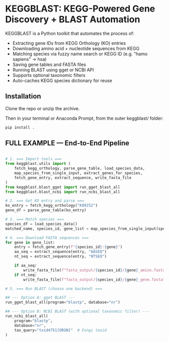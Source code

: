 # KEGGBLAST: KEGG-Powered Gene Discovery + BLAST Automation
KEGGBLAST is a Python toolkit that automates the process of:

- Extracting gene IDs from KEGG Orthology (KO) entries
- Downloading amino acid + nucleotide sequences from KEGG
-  Matching species via fuzzy name search or KEGG ID (e.g. "hamo sapiens" → hsa)
- Saving gene tables and FASTA files
- Running BLAST using gget or NCBI API
- Supports optional taxonomic filters
- Auto-caches KEGG species dictionary for reuse

## Installation
Clone the repo or unzip the archive.

Then in your terminal or Anaconda Prompt, from the outer keggblast/ folder:

```bash
pip install .
```

## FULL EXAMPLE — End-to-End Pipeline
```python

# 1. === Import tools ===
from keggblast.utils import (
    fetch_kegg_orthology, parse_gene_table, load_species_data,
    map_species_from_single_input, extract_genes_for_species,
    fetch_gene_entry, extract_sequence, write_fasta_file
)
from keggblast.blast_gget import run_gget_blast_all
from keggblast.blast_ncbi import run_ncbi_blast_all

# 2. === Get KO entry and parse ===
ko_entry = fetch_kegg_orthology("K09252")
gene_df = parse_gene_table(ko_entry)

# 3. === Match species ===
species_df = load_species_data()
matched_name, species_id, gene_list = map_species_from_single_input(species_df, gene_df)

# 4. === Download FASTA sequences ===
for gene in gene_list:
    entry = fetch_gene_entry(f"{species_id}:{gene}")
    aa_seq = extract_sequence(entry, "AASEQ")
    nt_seq = extract_sequence(entry, "NTSEQ")

    if aa_seq:
        write_fasta_file(f"fasta_output/{species_id}/{gene}_amino.fasta", gene, aa_seq)
    if nt_seq:
        write_fasta_file(f"fasta_output/{species_id}/{gene}_gene.fasta", gene, nt_seq)

# 5. === Run BLAST (choose one backend) ===

## --- Option A: gget BLAST ---
run_gget_blast_all(program="blastp", database="nr")

## --- Option B: NCBI BLAST (with optional taxonomic filter) ---
run_ncbi_blast_all(
    program="blastp",
    database="nr",
    tax_query="txid4751[ORGN]"  # Fungi taxid
)
```
